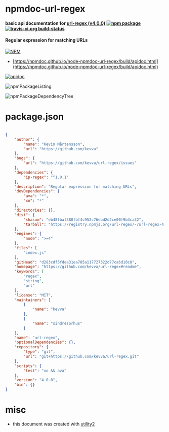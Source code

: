 # npmdoc-url-regex

#### basic api documentation for  [url-regex (v4.0.0)](https://github.com/kevva/url-regex#readme)  [![npm package](https://img.shields.io/npm/v/npmdoc-url-regex.svg?style=flat-square)](https://www.npmjs.org/package/npmdoc-url-regex) [![travis-ci.org build-status](https://api.travis-ci.org/npmdoc/node-npmdoc-url-regex.svg)](https://travis-ci.org/npmdoc/node-npmdoc-url-regex)

#### Regular expression for matching URLs

[![NPM](https://nodei.co/npm/url-regex.png?downloads=true&downloadRank=true&stars=true)](https://www.npmjs.com/package/url-regex)

- [https://npmdoc.github.io/node-npmdoc-url-regex/build/apidoc.html](https://npmdoc.github.io/node-npmdoc-url-regex/build/apidoc.html)

[![apidoc](https://npmdoc.github.io/node-npmdoc-url-regex/build/screenCapture.buildCi.browser.%252Ftmp%252Fbuild%252Fapidoc.html.png)](https://npmdoc.github.io/node-npmdoc-url-regex/build/apidoc.html)

![npmPackageListing](https://npmdoc.github.io/node-npmdoc-url-regex/build/screenCapture.npmPackageListing.svg)

![npmPackageDependencyTree](https://npmdoc.github.io/node-npmdoc-url-regex/build/screenCapture.npmPackageDependencyTree.svg)



# package.json

```json

{
    "author": {
        "name": "Kevin Mårtensson",
        "url": "https://github.com/kevva"
    },
    "bugs": {
        "url": "https://github.com/kevva/url-regex/issues"
    },
    "dependencies": {
        "ip-regex": "^1.0.1"
    },
    "description": "Regular expression for matching URLs",
    "devDependencies": {
        "ava": "*",
        "xo": "*"
    },
    "directories": {},
    "dist": {
        "shasum": "eb48fbaf380fbf4c952c76ebd2d2ce00f9b4ca32",
        "tarball": "https://registry.npmjs.org/url-regex/-/url-regex-4.0.0.tgz"
    },
    "engines": {
        "node": ">=4"
    },
    "files": [
        "index.js"
    ],
    "gitHead": "d283cdf5fdea31ea785a117727322d77ca6d10c8",
    "homepage": "https://github.com/kevva/url-regex#readme",
    "keywords": [
        "regex",
        "string",
        "url"
    ],
    "license": "MIT",
    "maintainers": [
        {
            "name": "kevva"
        },
        {
            "name": "sindresorhus"
        }
    ],
    "name": "url-regex",
    "optionalDependencies": {},
    "repository": {
        "type": "git",
        "url": "git+https://github.com/kevva/url-regex.git"
    },
    "scripts": {
        "test": "xo && ava"
    },
    "version": "4.0.0",
    "bin": {}
}
```



# misc
- this document was created with [utility2](https://github.com/kaizhu256/node-utility2)
